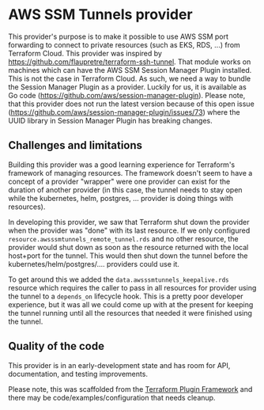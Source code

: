 # AWS SSM Tunnels provider

This provider's purpose is to make it possible to use AWS SSM port forwarding to connect to private resources (such as EKS, RDS, ...) from Terraform Cloud. This provider was inspired by https://github.com/flaupretre/terraform-ssh-tunnel. That module works on machines which can have the AWS SSM Session Manager Plugin installed. This is not the case in Terraform Cloud. As such, we need a way to bundle the Session Manager Plugin as a provider. Luckily for us, it is available as Go code (https://github.com/aws/session-manager-plugin). Please note, that this provider does not run the latest version because of this open issue (https://github.com/aws/session-manager-plugin/issues/73) where the UUID library in Session Manager Plugin has breaking changes.

## Challenges and limitations

Building this provider was a good learning experience for Terraform's framework of managing resources. The framework doesn't seem to have a concept of a provider "wrapper" were one provider can exist for the duration of another provider (in this case, the tunnel needs to stay open while the kubernetes, helm, postgres, ... provider is doing things with resources).

In developing this provider, we saw that Terraform shut down the provider when the provider was "done" with its last resource. If we only configured `resource.awsssmtunnels_remote_tunnel.rds` and no other resource, the provider would shut down as soon as the resource returned with the local host+port for the tunnel. This would then shut down the tunnel before the kubernetes/helm/postgres/.... providers could use it.

To get around this we added the `data.awsssmtunnels_keepalive.rds` resource which requires the caller to pass in all resources for provider using the tunnel to a `depends_on` lifecycle hook. This is a pretty poor developer experience, but it was all we could come up with at the present for keeping the tunnel running until all the resources that needed it were finished using the tunnel.

## Quality of the code

This provider is in an early-development state and has room for API, documentation, and testing improvements.

Please note, this was scaffolded from the [Terraform Plugin Framework](https://github.com/hashicorp/terraform-plugin-framework) and there may be code/examples/configuration that needs cleanup.
